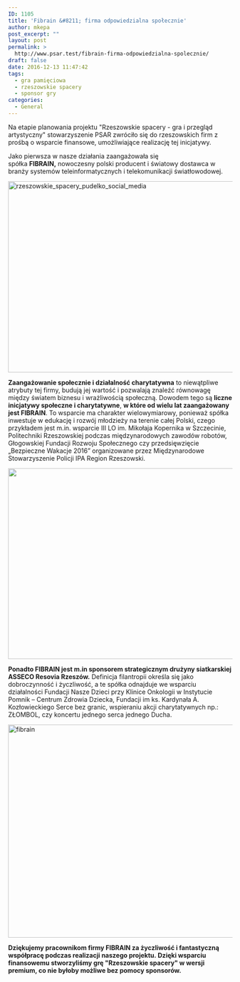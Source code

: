 ```yaml
---
ID: 1105
title: 'Fibrain &#8211; firma odpowiedzialna społecznie'
author: mkepa
post_excerpt: ""
layout: post
permalink: >
  http://www.psar.test/fibrain-firma-odpowiedzialna-spolecznie/
draft: false
date: 2016-12-13 11:47:42
tags:
  - gra pamięciowa
  - rzeszowskie spacery
  - sponsor gry
categories:
  - General
---
```

Na etapie planowania projektu "Rzeszowskie spacery - gra i przegląd artystyczny" stowarzyszenie PSAR zwróciło się do rzeszowskich firm z prośbą o wsparcie finansowe, umożliwiające realizację tej inicjatywy.

Jako pierwsza w nasze działania zaangażowała się spółka <strong>FIBRAIN,</strong> nowoczesny polski producent i światowy dostawca w branży systemów teleinformatycznych i telekomunikacji światłowodowej.

<a href="http://www.psar.test/wp-content/uploads/2016/12/Rzeszowskie_spacery_pudelko_social_media-1-e1481625034897.png"><img class="size-large wp-image-1106 aligncenter" src="http://dev-psar.pantheonsite.io/wp-content/uploads/2016/12/Rzeszowskie_spacery_pudelko_social_media-1-1024x687.png" alt="rzeszowskie_spacery_pudelko_social_media" width="640" height="429" /></a>

<strong>Zaangażowanie społecznie i działalność charytatywna</strong> to niewątpliwe atrybuty tej firmy, budują jej wartość i pozwalają znaleźć równowagę między światem biznesu i wrażliwością społeczną. Dowodem tego są <strong>liczne inicjatywy społeczne i charytatywne</strong>, <strong>w które od wielu lat zaangażowany jest FIBRAIN</strong>. To wsparcie ma charakter wielowymiarowy, ponieważ spółka inwestuje w edukację i rozwój młodzieży na terenie całej Polski, czego przykładem jest m.in. wsparcie III LO im. Mikołaja Kopernika w Szczecinie, Politechniki Rzeszowskiej podczas międzynarodowych zawodów robotów, Głogowskiej Fundacji Rozwoju Społecznego czy przedsięwzięcie „Bezpieczne Wakacje 2016” organizowane przez Międzynarodowe Stowarzyszenie Policji IPA Region Rzeszowski.

<a href="http://www.psar.test/wp-content/uploads/2016/12/fibrain1-e1481625171592.jpg"><img class="wp-image-1108 size-large aligncenter" src="http://dev-psar.pantheonsite.io/wp-content/uploads/2016/12/fibrain1-1024x684.jpg" width="640" height="428" /></a>

<strong>Ponadto FIBRAIN jest m.in sponsorem strategicznym drużyny siatkarskiej ASSECO Resovia Rzeszów.</strong> Definicja filantropii określa się jako dobroczynność i życzliwość, a te spółka odnajduje we wsparciu działalności Fundacji Nasze Dzieci przy Klinice Onkologii w Instytucie Pomnik – Centrum Zdrowia Dziecka, Fundacji im ks. Kardynała A. Kozłowieckiego Serce bez granic, wspieraniu akcji charytatywnych np.: ZŁOMBOL, czy koncertu jednego serca jednego Ducha.

<a href="http://www.psar.test/wp-content/uploads/2016/12/fibrain-e1481625182182.jpg"><img class="alignnone size-large wp-image-1107" src="http://dev-psar.pantheonsite.io/wp-content/uploads/2016/12/fibrain-1024x765.jpg" alt="fibrain" width="640" height="478" /></a>

<strong>Dziękujemy pracownikom firmy FIBRAIN za życzliwość i fantastyczną współpracę podczas realizacji naszego projektu. Dzięki wsparciu finansowemu stworzyliśmy grę "Rzeszowskie spacery" w wersji premium, co nie byłoby możliwe bez pomocy sponsorów.</strong>